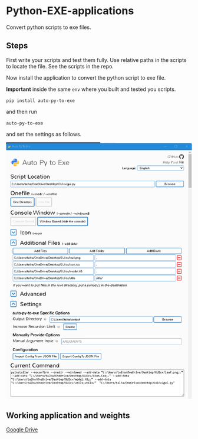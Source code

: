 # Python-EXE-applications
Convert python scripts to exe files.

## Steps 

First write your scripts and test them fully. Use relative paths in the scripts to locate the file. See the scripts in the repo.

Now install the application to convert the python script to exe file.

**Important** inside the same `env` where you built and tested you scripts.

```
pip install auto-py-to-exe
```
and then run
```
auto-py-to-exe
```
and set the settings as follows.

![alt text](https://github.com/Mr-TalhaIlyas/Python-EXE-applications/blob/main/screen/s1.png)
 
## Working application and weights

[Google Drive](https://drive.google.com/drive/u/2/folders/1PCwoMVl6RjRO6lLEHxiWG_MJ5jwiKJGP)

